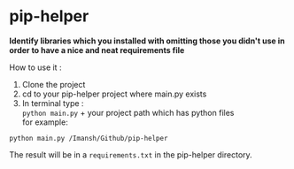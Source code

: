 # pip-helper
**Identify libraries which you installed with omitting those you didn't use in order to have a nice and neat requirements file**

How to use it :
1. Clone the project 
2. cd to your pip-helper project where main.py exists 
3. In terminal type : \
`python main.py` + your project path which has python files \
for example: 
~~~posh
python main.py /Imansh/Github/pip-helper
~~~
The result will be in a `requirements.txt` in the pip-helper directory.
